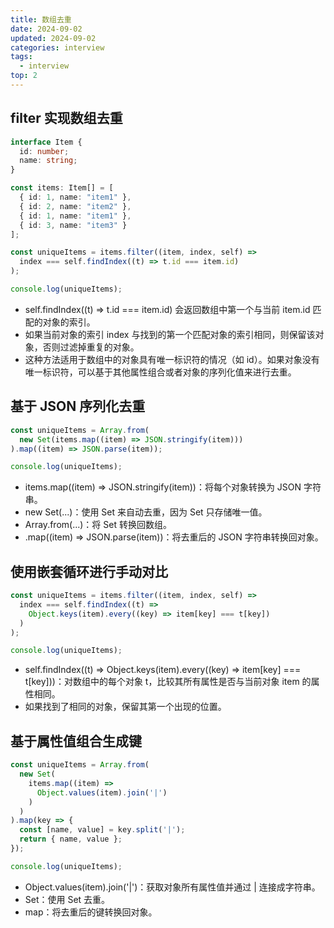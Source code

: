 ```yaml
---
title: 数组去重
date: 2024-09-02
updated: 2024-09-02
categories: interview
tags:
  - interview
top: 2
---
```

## filter 实现数组去重
```typescript
interface Item {
  id: number;
  name: string;
}

const items: Item[] = [
  { id: 1, name: "item1" },
  { id: 2, name: "item2" },
  { id: 1, name: "item1" },
  { id: 3, name: "item3" }
];

const uniqueItems = items.filter((item, index, self) =>
  index === self.findIndex((t) => t.id === item.id)
);

console.log(uniqueItems);
```
- self.findIndex((t) => t.id === item.id) 会返回数组中第一个与当前 item.id 匹配的对象的索引。
- 如果当前对象的索引 index 与找到的第一个匹配对象的索引相同，则保留该对象，否则过滤掉重复的对象。
- 这种方法适用于数组中的对象具有唯一标识符的情况（如 id）。如果对象没有唯一标识符，可以基于其他属性组合或者对象的序列化值来进行去重。


## 基于 JSON 序列化去重
```typescript
const uniqueItems = Array.from(
  new Set(items.map((item) => JSON.stringify(item)))
).map((item) => JSON.parse(item));

console.log(uniqueItems);

```
- items.map((item) => JSON.stringify(item))：将每个对象转换为 JSON 字符串。
- new Set(...)：使用 Set 来自动去重，因为 Set 只存储唯一值。
- Array.from(...)：将 Set 转换回数组。
- .map((item) => JSON.parse(item))：将去重后的 JSON 字符串转换回对象。


## 使用嵌套循环进行手动对比
```typescript
const uniqueItems = items.filter((item, index, self) =>
  index === self.findIndex((t) =>
    Object.keys(item).every((key) => item[key] === t[key])
  )
);

console.log(uniqueItems);

```
- self.findIndex((t) => Object.keys(item).every((key) => item[key] === t[key]))：对数组中的每个对象 t，比较其所有属性是否与当前对象 item 的属性相同。
- 如果找到了相同的对象，保留其第一个出现的位置。



## 基于属性值组合生成键
````typescript
const uniqueItems = Array.from(
  new Set(
    items.map((item) =>
      Object.values(item).join('|')
    )
  )
).map(key => {
  const [name, value] = key.split('|');
  return { name, value };
});

console.log(uniqueItems);

````

- Object.values(item).join('|')：获取对象所有属性值并通过 | 连接成字符串。
- Set：使用 Set 去重。
- map：将去重后的键转换回对象。
